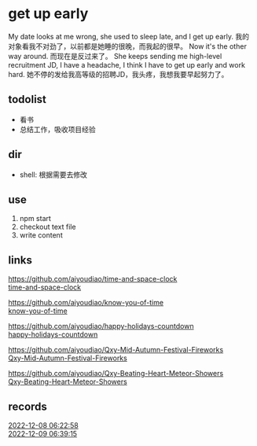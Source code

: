 # get up early
My date looks at me wrong, she used to sleep late, and I get up early. 我的对象看我不对劲了，以前都是她睡的很晚，而我起的很早。 Now it's the other way around.  而现在是反过来了。 She keeps sending me high-level recruitment JD, I have a headache, I think I have to get up early and work hard. 她不停的发给我高等级的招聘JD，我头疼，我想我要早起努力了。

## todolist

- 看书
- 总结工作，吸收项目经验

## dir

- shell: 根据需要去修改


## use

1. npm start
2. checkout text file
3. write content

## links

https://github.com/aiyoudiao/time-and-space-clock  
[time-and-space-clock](https://aiyoudiao.github.io/time-and-space-clock/)   

https://github.com/aiyoudiao/know-you-of-time  
[know-you-of-time](https://aiyoudiao.github.io/know-you-of-time/)  

https://github.com/aiyoudiao/happy-holidays-countdown  
[happy-holidays-countdown](https://aiyoudiao.github.io/happy-holidays-countdown/)   

https://github.com/aiyoudiao/Qxy-Mid-Autumn-Festival-Fireworks  
[Qxy-Mid-Autumn-Festival-Fireworks](https://aiyoudiao.github.io/Qxy-Mid-Autumn-Festival-Fireworks/)

https://github.com/aiyoudiao/Qxy-Beating-Heart-Meteor-Showers  
[Qxy-Beating-Heart-Meteor-Showers](https://aiyoudiao.github.io/Qxy-Beating-Heart-Meteor-Showers/)

## records

[2022-12-08 06:22:58](./2022/12/20221208-062258.md)  
[2022-12-09 06:39:15](./2022/12/20221209-063915.md)  
